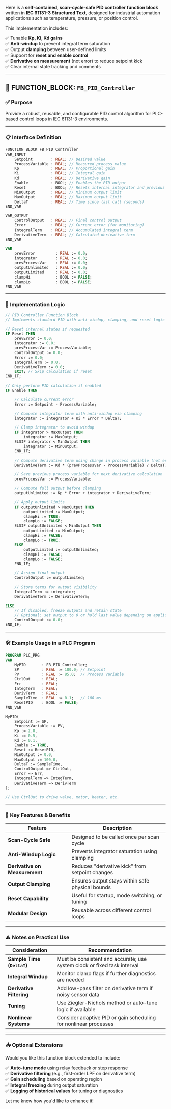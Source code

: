 Here is a **self-contained, scan-cycle-safe PID controller function block** written in **IEC 61131-3 Structured Text**, designed for industrial automation applications such as temperature, pressure, or position control.

This implementation includes:

✅ Tunable **Kp, Ki, Kd gains**  
✅ **Anti-windup** to prevent integral term saturation  
✅ Output **clamping** between user-defined limits  
✅ Support for **reset and enable control**  
✅ **Derivative on measurement** (not error) to reduce setpoint kick  
✅ Clear internal state tracking and comments

---

## 🧱 FUNCTION_BLOCK: `FB_PID_Controller`

### ✅ Purpose

Provide a robust, reusable, and configurable PID control algorithm for PLC-based control loops in IEC 61131-3 environments.

---

### 📋 Interface Definition

```pascal
FUNCTION_BLOCK FB_PID_Controller
VAR_INPUT
    Setpoint        : REAL; // Desired value
    ProcessVariable : REAL; // Measured process value
    Kp              : REAL; // Proportional gain
    Ki              : REAL; // Integral gain
    Kd              : REAL; // Derivative gain
    Enable          : BOOL; // Enables the PID output
    Reset           : BOOL; // Resets internal integrator and previous values
    MinOutput       : REAL; // Minimum output limit
    MaxOutput       : REAL; // Maximum output limit
    DeltaT          : REAL; // Time since last call (seconds)
END_VAR

VAR_OUTPUT
    ControlOutput   : REAL; // Final control output
    Error           : REAL; // Current error (for monitoring)
    IntegralTerm    : REAL; // Accumulated integral term
    DerivativeTerm  : REAL; // Calculated derivative term
END_VAR

VAR
    prevError         : REAL := 0.0;
    integrator        : REAL := 0.0;
    prevProcessVar    : REAL := 0.0;
    outputUnlimited   : REAL := 0.0;
    outputLimited     : REAL := 0.0;
    clampHi           : BOOL := FALSE;
    clampLo           : BOOL := FALSE;
END_VAR
```

---

### 🚀 Implementation Logic

```pascal
// PID Controller Function Block
// Implements standard PID with anti-windup, clamping, and reset logic

// Reset internal states if requested
IF Reset THEN
    prevError := 0.0;
    integrator := 0.0;
    prevProcessVar := ProcessVariable;
    ControlOutput := 0.0;
    Error := 0.0;
    IntegralTerm := 0.0;
    DerivativeTerm := 0.0;
    EXIT; // Skip calculation if reset
END_IF;

// Only perform PID calculation if enabled
IF Enable THEN

    // Calculate current error
    Error := Setpoint - ProcessVariable;

    // Compute integrator term with anti-windup via clamping
    integrator := integrator + Ki * Error * DeltaT;

    // Clamp integrator to avoid windup
    IF integrator > MaxOutput THEN
        integrator := MaxOutput;
    ELSIF integrator < MinOutput THEN
        integrator := MinOutput;
    END_IF;

    // Compute derivative term using change in process variable (not error)
    DerivativeTerm := Kd * (prevProcessVar - ProcessVariable) / DeltaT;

    // Save previous process variable for next derivative calculation
    prevProcessVar := ProcessVariable;

    // Compute full output before clamping
    outputUnlimited := Kp * Error + integrator + DerivativeTerm;

    // Apply output limits
    IF outputUnlimited > MaxOutput THEN
        outputLimited := MaxOutput;
        clampHi := TRUE;
        clampLo := FALSE;
    ELSIF outputUnlimited < MinOutput THEN
        outputLimited := MinOutput;
        clampHi := FALSE;
        clampLo := TRUE;
    ELSE
        outputLimited := outputUnlimited;
        clampHi := FALSE;
        clampLo := FALSE;
    END_IF;

    // Assign final output
    ControlOutput := outputLimited;

    // Store terms for output visibility
    IntegralTerm := integrator;
    DerivativeTerm := DerivativeTerm;

ELSE
    // If disabled, freeze outputs and retain state
    // Optional: set output to 0 or hold last value depending on application
    ControlOutput := 0.0;
END_IF;
```

---

### 🛠 Example Usage in a PLC Program

```pascal
PROGRAM PLC_PRG
VAR
    MyPID       : FB_PID_Controller;
    SP          : REAL := 100.0; // Setpoint
    PV          : REAL := 85.0;  // Process Variable
    CtrlOut     : REAL;
    Err         : REAL;
    IntegTerm   : REAL;
    DerivTerm   : REAL;
    SampleTime  : REAL := 0.1;   // 100 ms
    ResetPID    : BOOL := FALSE;
END_VAR

MyPID(
    Setpoint := SP,
    ProcessVariable := PV,
    Kp := 2.0,
    Ki := 0.5,
    Kd := 0.1,
    Enable := TRUE,
    Reset := ResetPID,
    MinOutput := 0.0,
    MaxOutput := 100.0,
    DeltaT := SampleTime,
    ControlOutput => CtrlOut,
    Error => Err,
    IntegralTerm => IntegTerm,
    DerivativeTerm => DerivTerm
);

// Use CtrlOut to drive valve, motor, heater, etc.
```

---

### 📌 Key Features & Benefits

| Feature | Description |
|--------|-------------|
| **Scan-Cycle Safe** | Designed to be called once per scan cycle |
| **Anti-Windup Logic** | Prevents integrator saturation using clamping |
| **Derivative on Measurement** | Reduces "derivative kick" from setpoint changes |
| **Output Clamping** | Ensures output stays within safe physical bounds |
| **Reset Capability** | Useful for startup, mode switching, or tuning |
| **Modular Design** | Reusable across different control loops |

---

### ⚠️ Notes on Practical Use

| Consideration | Recommendation |
|--------------|----------------|
| **Sample Time (`DeltaT`)** | Must be consistent and accurate; use system clock or fixed task interval |
| **Integral Windup** | Monitor clamp flags if further diagnostics are needed |
| **Derivative Filtering** | Add low-pass filter on derivative term if noisy sensor data |
| **Tuning** | Use Ziegler-Nichols method or auto-tune logic if available |
| **Nonlinear Systems** | Consider adaptive PID or gain scheduling for nonlinear processes |

---

### 📥 Optional Extensions

Would you like this function block extended to include:

✅ **Auto-tune mode** using relay feedback or step response  
✅ **Derivative filtering** (e.g., first-order LPF on derivative term)  
✅ **Gain scheduling** based on operating region  
✅ **Integral freezing** during output saturation  
✅ **Logging of historical values** for tuning or diagnostics  

Let me know how you'd like to enhance it!

